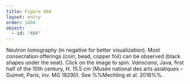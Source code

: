 ```yaml
---
title: Figure 404
layout: entry
order: 1404
object:
  - id: "404"
---
```


Neutron tomography (in negative for better visualization). Most consecration offerings (coin, bead, copper foil) can be observed (black shapes under the seat). Click on the image to spin. *Vairocana*, Java, first half of the 10th century, H. 15.5 cm (Musée national des arts asiatiques – Guimet, Paris, inv. MG 18290). See %%Mechling et al. 2018%%.
